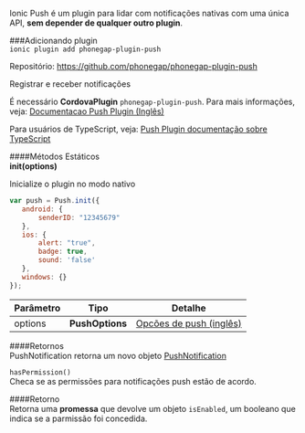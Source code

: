 Ionic Push é um plugin para lidar com notificações nativas com uma única API, **sem depender de qualquer outro plugin**.

###Adicionando plugin  
`ionic plugin add phonegap-plugin-push`

Repositório: https://github.com/phonegap/phonegap-plugin-push

Registrar e receber notificações 

É necessário **CordovaPlugin** `phonegap-plugin-push`. Para mais informações, veja: [Documentacao Push Plugin (Inglês)](https://github.com/phonegap/phonegap-plugin-push)

Para usuários de TypeScript, veja: [Push Plugin documentação sobre TypeScript](https://github.com/phonegap/phonegap-plugin-push/blob/master/docs/TYPESCRIPT.md)

####Métodos Estáticos  
**init(options)** 

Inicialize o plugin no modo nativo

```javascript
var push = Push.init({
   android: {
       senderID: "12345679"
   },
   ios: {
       alert: "true",
       badge: true,
       sound: 'false'
   },
   windows: {}
});  
```
Parâmetro | Tipo | Detalhe
--- | --- | --- 
options | **PushOptions** | [Opcões de push (inglês)](https://github.com/phonegap/phonegap-plugin-push/blob/master/docs/API.md#parameters)

####Retornos  
PushNotification retorna um novo objeto [PushNotification](https://github.com/phonegap/phonegap-plugin-push/blob/master/docs/API.md#pushonevent-callback)

`hasPermission()`  
Checa se as permissões para notificações push estão de acordo.

####Retorno  
Retorna uma **promessa** que devolve um objeto `isEnabled`, um booleano que indica se a parmissão foi concedida.

